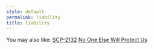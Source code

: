 ```yaml
---
style: default
permalink: liability
title: liability
---
```

You may also like:
[SCP-2132](http://scp-wiki.net/scp-2132)
[No One Else Will Protect Us](http://scp-wiki.net/no-one-else-will-protect-us)